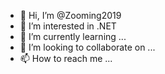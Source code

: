- 👋 Hi, I’m @Zooming2019
- 👀 I’m interested in .NET
- 🌱 I’m currently learning ...
- 💞️ I’m looking to collaborate on ...
- 📫 How to reach me ...

<!---
Zooming2019/Zooming2019 is a ✨ special ✨ repository because its `README.md` (this file) appears on your GitHub profile.
You can click the Preview link to take a look at your changes.
--->
